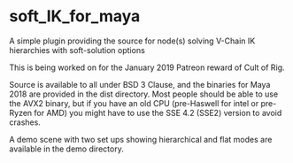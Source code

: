 # soft_IK_for_maya
A simple plugin providing the source for node(s) solving V-Chain IK hierarchies with soft-solution options

This is being worked on for the January 2019 Patreon reward of Cult of Rig.

Source is available to all under BSD 3 Clause, and the binaries for Maya 2018 are provided in the dist directory.
Most people should be able to use the AVX2 binary, but if you have an old CPU (pre-Haswell for intel or pre-Ryzen for AMD) you might have to use the SSE 4.2 (SSE2) version to avoid crashes.

A demo scene with two set ups showing hierarchical and flat modes are available in the demo directory.
